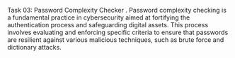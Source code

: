 Task 03: Password Complexity Checker .
Password complexity checking is a fundamental practice in cybersecurity aimed at fortifying the authentication process and safeguarding digital assets. This process involves evaluating and enforcing specific criteria to ensure that passwords are resilient against various malicious techniques, such as brute force and dictionary attacks.
